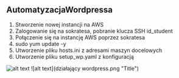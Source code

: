 ## AutomatyzacjaWordpressa


1. Stworzenie nowej instancji na AWS
2. Zalogowanie się na sokratesa, pobranie klucza SSH id_student
3. Połączenie się na instancję AWS poprzez sokratesa 
4. sudo yum update -y
5. Utworzenie pliku hosts.ini z adresami maszyn docelowych
6. Utworzenie pliku setup_wp.yaml z konfiguracją

![alt text](screenzdziałania.png "Title")
![alt text](działający wordpress.png "Title")
